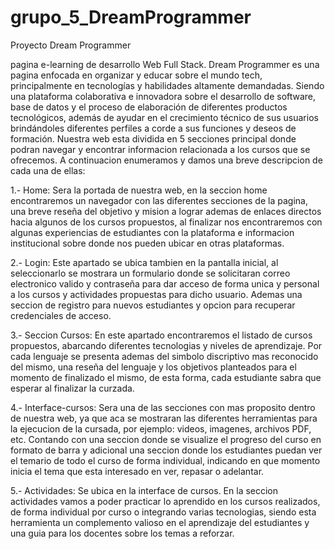 # grupo_5_DreamProgrammer

Proyecto Dream Programmer

pagina e-learning de desarrollo Web Full Stack.
Dream Programmer es una pagina enfocada en organizar y educar sobre el mundo tech, principalmente en tecnologías y habilidades altamente demandadas. Siendo una plataforma colaborativa e innovadora sobre el desarrollo de software, base de datos y
el proceso de elaboración de diferentes productos tecnológicos, además de ayudar en el crecimiento técnico de sus usuarios brindándoles diferentes perfiles a
corde a sus funciones y deseos de formación.
Nuestra web esta dividida en 5 secciones principal donde podran
navegar y encontrar informacion relacionada a los cursos que se ofrecemos.
A continuacion enumeramos y damos una breve descripcion de cada una de ellas:

1.- Home: Sera la portada de nuestra web, en la seccion home encontraremos un navegador
con las diferentes secciones de la pagina, una breve reseña del objetivo y mision a lograr ademas de enlaces
directos hacia algunos de los cursos propuestos, al finalizar nos encontraremos con algunas experiencias de estudiantes
con la plataforma e informacion institucional sobre donde nos pueden ubicar en otras plataformas.

2.- Login: Este apartado se ubica tambien en la pantalla inicial, al seleccionarlo se mostrara un formulario donde se solicitaran correo electronico valido y contraseña para dar acceso de forma unica
y personal a los cursos y actividades propuestas para dicho usuario. Ademas una seccion de registro para nuevos estudiantes y opcion para recuperar credenciales de acceso.

3.- Seccion Cursos: En este apartado encontraremos el listado de cursos propuestos, abarcando diferentes tecnologias y niveles de aprendizaje.
Por cada lenguaje se presenta ademas del simbolo discriptivo mas reconocido del mismo, una reseña del lenguaje y los objetivos planteados para el momento de finalizado el mismo, de esta forma, cada estudiante
sabra que esperar al finalizar la curzada.

4.- Interface-cursos: Sera una de las secciones con mas proposito dentro de nuestra web, ya que aca se mostraran las diferentes herramientas para la ejecucion de la cursada, por ejemplo: videos, imagenes,
archivos PDF, etc. Contando con una seccion donde se visualize el progreso del curso en formato de barra y adicional una seccion donde los estudiantes puedan ver el temario de todo el curso de forma individual, indicando
en que momento inicia el tema que esta interesado en ver, repasar o adelantar.

5.- Actividades: Se ubica en la interface de cursos. En la seccion actividades vamos a poder practicar lo aprendido en los cursos realizados, de forma individual por curso o integrando varias tecnologias, siendo esta herramienta un
complemento valioso en el aprendizaje del estudiantes y una guia para los docentes sobre los temas a reforzar.


